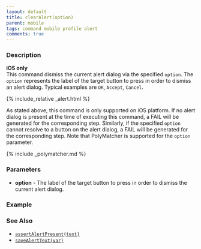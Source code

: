 ```yaml
---
layout: default
title: clearAlert(option)
parent: mobile
tags: command mobile profile alert
comments: true
---
```



### Description
**iOS only**<br/>
This command dismiss the current alert dialog via the specified `option`. The `option` represents the label of the 
target button to press in order to dismiss an alert dialog. Typical examples are `OK`, `Accept`, `Cancel`.

{% include_relative _alert.html %}

As stated above, this command is only supported on iOS platform. If no alert dialog is present at the time of executing
this command, a FAIL will be generated for the corresponding step. Similarly, if the specified `option` cannot resolve
to a button on the alert dialog, a FAIL will be generated for the corresponding step. Note that PolyMatcher is supported
for the `option` parameter.

{% include _polymatcher.md %}


### Parameters
- **option** - The label of the target button to press in order to dismiss the current alert dialog.


### Example


### See Also
- [`assertAlertPresent(text)`](assertAlertPresent(text))
- [`saveAlertText(var)`](saveAlertText(var))
